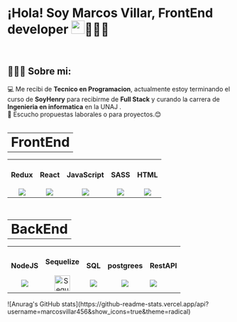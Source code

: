 <h1>
    ¡Hola!  Soy Marcos Villar, FrontEnd developer   <img 
     src="https://user-images.githubusercontent.com/42378118/110234147-e3259600-7f4e-11eb-95be-0c4047144dea.gif"
      width="30"  
    />👨🏻‍💻
</h1>
<br/>
<h2 align="left">👨🏻‍💻 Sobre mi:</h2>
💻 Me recibi de <b>Tecnico en Programacion</b>, actualmente estoy terminando el curso de <b>SoyHenry</b> para recibirme de <b>Full Stack</b> y curando la carrera de <b>Ingenieria en informatica</b> en la UNAJ .<br/>
🚀 Escucho propuestas laborales o para proyectos.😊 <br /> <br />

<table border="0" align="center">
 <td><b style="font-size:30px">FrontEnd</b></td>
 </table>
<table border="0" align="center">
 <tr>
 </tr>
    <td align="center">
      <h4>Redux</h4>
      <img src="https://img.icons8.com/color/35/000000/redux.png"/>  
    </td>
    <td align="center">
      <h4>React</h4>
     <img src="https://img.icons8.com/office/35/000000/react.png"/>  
    </td>
    <td align="center">
      <h4 >JavaScript</h4>
      <img src="https://img.icons8.com/color/35/000000/javascript--v1.png"/>
    </td>
    <td align="center">
      <h4>SASS</h4>
      <img src="https://img.icons8.com/color/35/000000/sass.png"/>
    </td>
    <td align="center">
      <h4>HTML</h4>
      <img src="https://img.icons8.com/color/35/000000/html-5--v1.png"/>
    </td>
</table>

<br/>

<table border="0" align="center">
 <td><b style="font-size:30px">BackEnd</b></td>
 </table>
<table border="0" align="center">
 <tr>
 </tr>
    <td align="center">
      <h4>NodeJS</h4>
      <img src="https://img.icons8.com/color/35/000000/nodejs.png"/>
    </td>
    <td align="center">
      <h4>Sequelize</h4>
      <img src="https://cdn.iconscout.com/icon/free/png-256/sequelize-1175001.png" srcset="https://cdn.iconscout.com/icon/free/png-512/sequelize-1175001.png 2x" alt="Sequelize Flat Icon" width="35">
    </td>
    <td align="center">
      <h4>SQL</h4>
      <img src="https://img.icons8.com/office/35/000000/database-export.png"/> 
    </td>
    <td align="center">
      <h4>postgrees</h4>
      <img src="https://img.icons8.com/color/35/000000/postgreesql.png"/>
    </td>
    <td >
      <h4>RestAPI</h4>
      <img src="https://img.icons8.com/dusk/35/000000/api-settings.png"/>
    </td>
</table>
        ![Anurag's GitHub
        stats](https://github-readme-stats.vercel.app/api?username=marcosvillar456&show_icons=true&theme=radical)
